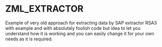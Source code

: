 # ZML_EXTRACTOR
Example of very old approach for extracting data by SAP extractor RSA3 with example and with absolutely foolish code but idea to let you understand how it is working and you can easily change it for your own needs as it is required.
